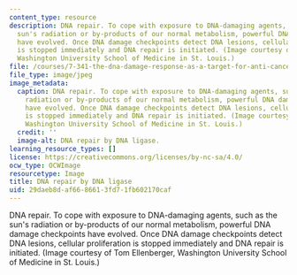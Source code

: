 ```yaml
---
content_type: resource
description: DNA repair. To cope with exposure to DNA-damaging agents, such as the
  sun's radiation or by-products of our normal metabolism, powerful DNA damage checkpoints
  have evolved. Once DNA damage checkpoints detect DNA lesions, cellular proliferation
  is stopped immediately and DNA repair is initiated. (Image courtesy of Tom Ellenberger,
  Washington University School of Medicine in St. Louis.)
file: /courses/7-341-the-dna-damage-response-as-a-target-for-anti-cancer-therapy-fall-2008/29daeb8daf6686613fd71fb602170caf_7-341f08-th.jpg
file_type: image/jpeg
image_metadata:
  caption: DNA repair. To cope with exposure to DNA-damaging agents, such as the sun's
    radiation or by-products of our normal metabolism, powerful DNA damage checkpoints
    have evolved. Once DNA damage checkpoints detect DNA lesions, cellular proliferation
    is stopped immediately and DNA repair is initiated. (Image courtesy of Tom Ellenberger,
    Washington University School of Medicine in St. Louis.)
  credit: ''
  image-alt: DNA repair by DNA ligase.
learning_resource_types: []
license: https://creativecommons.org/licenses/by-nc-sa/4.0/
ocw_type: OCWImage
resourcetype: Image
title: DNA repair by DNA ligase
uid: 29daeb8d-af66-8661-3fd7-1fb602170caf
---
```

DNA repair. To cope with exposure to DNA-damaging agents, such as the sun's radiation or by-products of our normal metabolism, powerful DNA damage checkpoints have evolved. Once DNA damage checkpoints detect DNA lesions, cellular proliferation is stopped immediately and DNA repair is initiated. (Image courtesy of Tom Ellenberger, Washington University School of Medicine in St. Louis.)